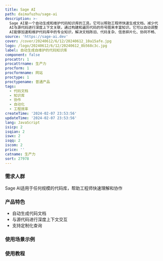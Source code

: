 ```yaml
---
title: Sage AI
path: daimafuzhu/sage-ai
description: >-
  Sage AI是一个自动生成和维护代码知识库的工具。它可以帮助工程师快速生成文档，减少代码理解和协作的摩擦。Sage
  AI与源代码进行深度上下文关联，通过构建和遍历代码的符号图来丰富知识。它可以自动调整以保持最新状态，并支持与源代码控制系统集成。Sage
  AI能够加速和维护代码库中的专业知识，解决文档陈旧、代码复杂、信息碎片化、协同不畅、新员工培训等问题。
source: 'https://sage-ai.dev'
cover: /cover/20240612/6/12/20240612_10a15afe.jpg
logo: /logo/20240612/6/12/20240612_8b568c3c.jpg
label: 自动生成自维护的代码知识库
component: false
procattr: 1
procattrname: 生产力
procform: 1
procformname: 网站
proctype: 1
proctypename: 普通产品
tags:
  - 代码文档
  - 知识库
  - 协作
  - 自动化
  - 工程效率
createTime: '2024-02-07 23:53:56'
updateTime: '2024-02-07 23:53:56'
lang: JavaScript
isicp: 2
isqian: 2
iswx: 2
isqq: 2
iscom: 2
price: ''
catname: 生产力
sort: 27978
---
```




### 需求人群
Sage AI适用于任何规模的代码库，帮助工程师快速理解和协作

### 产品特色
- 自动生成代码文档
- 与源代码进行深度上下文交互
- 支持定制化查询

### 使用场景示例


### 使用教程


  
